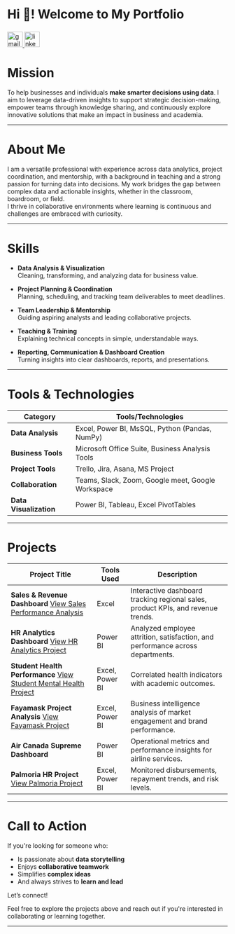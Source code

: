 <h1 align="left">Hi 👋! Welcome to My Portfolio</h1>

###

<div align="left">
  <a href="yewandetaylor@hotmail.com" target="_blank">
    <img src="https://img.shields.io/static/v1?message=Gmail&logo=gmail&label=Connect&color=D14836&logoColor=white&labelColor=&style=for-the-badge" height="35" alt="gmail logo"  />
  </a>
  <a href="https://www.linkedin.com/in/yewandeprofile/" target="_blank">
    <img src="https://img.shields.io/static/v1?message=LinkedIn&logo=linkedin&label=Connect&color=0077B5&logoColor=white&labelColor=&style=for-the-badge" height="35" alt="linkedin logo"  />
  </a>
</div>

###
#  Mission 

To help businesses and individuals **make smarter decisions using data**. I aim to leverage data-driven insights to support strategic decision-making, empower teams through knowledge sharing, and continuously explore innovative solutions that make an impact in business and academia.

---

# About Me

I am a versatile professional with experience across data analytics, project coordination, and mentorship, with a background in teaching and a strong passion for turning data into decisions. My work bridges the gap between complex data and actionable insights, whether in the classroom, boardroom, or field.  
I thrive in collaborative environments where learning is continuous and challenges are embraced with curiosity.

---

#  Skills

- **Data Analysis & Visualization**  
  Cleaning, transforming, and analyzing data for business value.

- **Project Planning & Coordination**  
  Planning, scheduling, and tracking team deliverables to meet deadlines.

- **Team Leadership & Mentorship**  
  Guiding aspiring analysts and leading collaborative projects.

- **Teaching & Training**  
  Explaining technical concepts in simple, understandable ways.

- **Reporting, Communication & Dashboard Creation**  
  Turning insights into clear dashboards, reports, and presentations.

---

# Tools & Technologies

| Category           | Tools/Technologies                          |
|--------------------|---------------------------------------------|
| **Data Analysis**  | Excel, Power BI, MsSQL, Python (Pandas, NumPy)|
| **Business Tools** | Microsoft Office Suite, Business Analysis Tools |
| **Project Tools**  | Trello, Jira, Asana, MS Project             |
| **Collaboration**  | Teams, Slack, Zoom, Google meet, Google Workspace |
| **Data Visualization**       | Power BI, Tableau, Excel PivotTables   |

---

# Projects

| Project Title                      | Tools Used            | Description |
|------------------------------------|------------------------|-------------|
| **Sales & Revenue Dashboard**  [View Sales Performance Analysis](https://github.com/QueenYewande/Analytics-Portfolio/blob/main/Excel%20Projects/Sales%20Performance/Readme.md)    | Excel        | Interactive dashboard tracking regional sales, product KPIs, and revenue trends. |
| **HR Analytics Dashboard**   [View HR Analytics Project](https://github.com/QueenYewande/Analytics-Portfolio/tree/main/Power%20BI%20Projects/HR%20Analytics)     | Power BI               | Analyzed employee attrition, satisfaction, and performance across departments. |
| **Student Health Performance** [View Student Mental Health Project](https://github.com/QueenYewande/Analytics-Portfolio/blob/main/Power%20BI%20Projects/Student%20Mental%20Health%20Project/README.md)    | Excel, Power BI        | Correlated health indicators with academic outcomes. |
| **Fayamask Project Analysis**   [View Fayamask Project](https://github.com/QueenYewande/Analytics-Portfolio/blob/main/Power%20BI%20Projects/Fayamask%20Report/Readme.md)   | Excel, Power BI        | Business intelligence analysis of market engagement and brand performance. |
| **Air Canada Supreme Dashboard**   | Power BI               | Operational metrics and performance insights for airline services. |
| **Palmoria HR Project**  [View Palmoria Project](https://github.com/QueenYewande/Analytics-Portfolio/tree/main/Power%20BI%20Projects/Palmoria%20Project) | Excel, Power BI             | Monitored disbursements, repayment trends, and risk levels. |

---

# Call to Action

If you're looking for someone who:
- Is passionate about **data storytelling**
- Enjoys **collaborative teamwork**
- Simplifies **complex ideas**
- And always strives to **learn and lead**

Let’s connect!

Feel free to explore the projects above and reach out if you're interested in collaborating or learning together.  

---
<!--
**QueenYewande/QueenYewande** is a ✨ _special_ ✨ repository because its `README.md` (this file) appears on your GitHub profile.

Here are some ideas to get you started:

- 🔭 I’m currently working on ...
- 🌱 I’m currently learning ...
- 👯 I’m looking to collaborate on ...
- 🤔 I’m looking for help with ...
- 💬 Ask me about ...
- 📫 How to reach me: ...
- 😄 Pronouns: ...
- ⚡ Fun fact: ...

--
